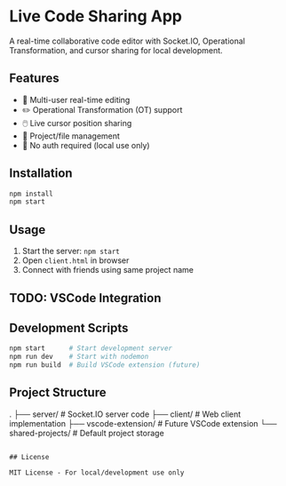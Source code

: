 # Live Code Sharing App

A real-time collaborative code editor with Socket.IO, Operational Transformation, and cursor sharing for local development.

## Features

- 👥 Multi-user real-time editing
- ✏️ Operational Transformation (OT) support
- 🖱️ Live cursor position sharing
- 📂 Project/file management
- 🔌 No auth required (local use only)

## Installation

```bash
npm install
npm start
```

## Usage

1. Start the server: `npm start`
2. Open `client.html` in browser
3. Connect with friends using same project name

## TODO: VSCode Integration

## Development Scripts

```bash
npm start      # Start development server
npm run dev    # Start with nodemon
npm run build  # Build VSCode extension (future)
```

## Project Structure

.
├── server/ # Socket.IO server code
├── client/ # Web client implementation
├── vscode-extension/ # Future VSCode extension
└── shared-projects/ # Default project storage

```

## License

MIT License - For local/development use only

```
